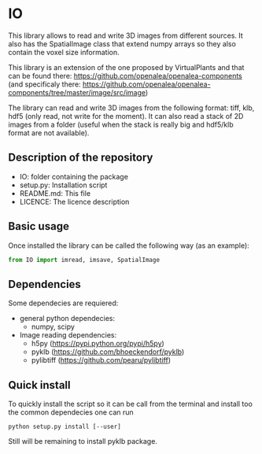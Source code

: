 # IO

This library allows to read and write 3D images from different sources. It also has the SpatialImage class that extend numpy arrays so they also contain the voxel size information.

This library is an extension of the one proposed by VirtualPlants and that can be found there: https://github.com/openalea/openalea-components (and specificaly there: https://github.com/openalea/openalea-components/tree/master/image/src/image)

The library can read and write 3D images from the following format: tiff, klb, hdf5 (only read, not write for the moment).
It can also read a stack of 2D images from a folder (useful when the stack is really big and hdf5/klb format are not available).

## Description of the repository
  - IO: folder containing the package
  - setup.py: Installation script
  - README.md: This file
  - LICENCE: The licence description

## Basic usage
Once installed the library can be called the following way (as an example):
```python
from IO import imread, imsave, SpatialImage
```

## Dependencies
Some dependecies are requiered:
  - general python dependecies:
    - numpy, scipy
  - Image reading dependencies:
    - h5py (https://pypi.python.org/pypi/h5py)
    - pyklb (https://github.com/bhoeckendorf/pyklb)
    - pylibtiff (https://github.com/pearu/pylibtiff)
    
## Quick install
To quickly install the script so it can be call from the terminal and install too the common dependecies one can run
```shell
python setup.py install [--user]
```
Still will be remaining to install pyklb package.
